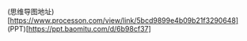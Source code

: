 (思维导图地址)[https://www.processon.com/view/link/5bcd9899e4b09b21f3290648]
(PPT)[https://ppt.baomitu.com/d/6b98cf37]

